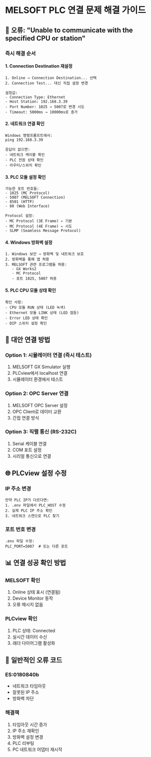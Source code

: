 # MELSOFT PLC 연결 문제 해결 가이드

## 🚨 오류: "Unable to communicate with the specified CPU or station"

### 즉시 해결 순서

#### 1. Connection Destination 재설정
```
1. Online → Connection Destination... 선택
2. Connection Test... 대신 직접 설정 변경

설정값:
- Connection Type: Ethernet
- Host Station: 192.168.3.39
- Port Number: 1025 → 5007로 변경 시도
- Timeout: 5000ms → 10000ms로 증가
```

#### 2. 네트워크 연결 확인
```
Windows 명령프롬프트에서:
ping 192.168.3.39

응답이 없으면:
- 네트워크 케이블 확인
- PLC 전원 상태 확인
- 라우터/스위치 확인
```

#### 3. PLC 모듈 설정 확인
```
가능한 포트 번호들:
- 1025 (MC Protocol)
- 5007 (MELSOFT Connection)
- 8501 (HTTP)
- 80 (Web Interface)

Protocol 설정:
- MC Protocol (3E Frame) ← 기본
- MC Protocol (4E Frame) ← 시도
- SLMP (Seamless Message Protocol)
```

#### 4. Windows 방화벽 설정
```
1. Windows 보안 → 방화벽 및 네트워크 보호
2. 방화벽을 통해 앱 허용
3. MELSOFT 관련 프로그램들 허용:
   - GX Works2
   - MC Protocol
   - 포트 1025, 5007 허용
```

#### 5. PLC CPU 모듈 상태 확인
```
확인 사항:
- CPU 모듈 RUN 상태 (LED 녹색)
- Ethernet 모듈 LINK 상태 (LED 점등)
- Error LED 상태 확인
- DIP 스위치 설정 확인
```

## 🔄 대안 연결 방법

### Option 1: 시뮬레이터 연결 (즉시 테스트)
1. MELSOFT GX Simulator 실행
2. PLCview에서 localhost 연결
3. 시뮬레이터 환경에서 테스트

### Option 2: OPC Server 연결
1. MELSOFT OPC Server 설정
2. OPC Client로 데이터 교환
3. 간접 연결 방식

### Option 3: 직렬 통신 (RS-232C)
1. Serial 케이블 연결
2. COM 포트 설정
3. 시리얼 통신으로 연결

## 🌐 PLCview 설정 수정

### IP 주소 변경
```
만약 PLC IP가 다르다면:
1. .env 파일에서 PLC_HOST 수정
2. 실제 PLC IP 주소 확인
3. 네트워크 스캔으로 PLC 찾기
```

### 포트 번호 변경
```
.env 파일 수정:
PLC_PORT=5007  # 또는 다른 포트
```

## 📊 연결 성공 확인 방법

### MELSOFT 확인
1. Online 상태 표시 (연결됨)
2. Device Monitor 동작
3. 오류 메시지 없음

### PLCview 확인
1. PLC 상태: Connected
2. 실시간 데이터 수신
3. 래더 다이어그램 활성화

## 🚨 일반적인 오류 코드

### ES:0180840b
- 네트워크 타임아웃
- 잘못된 IP 주소
- 방화벽 차단

### 해결책
1. 타임아웃 시간 증가
2. IP 주소 재확인
3. 방화벽 설정 변경
4. PLC 리부팅
5. PC 네트워크 어댑터 재시작